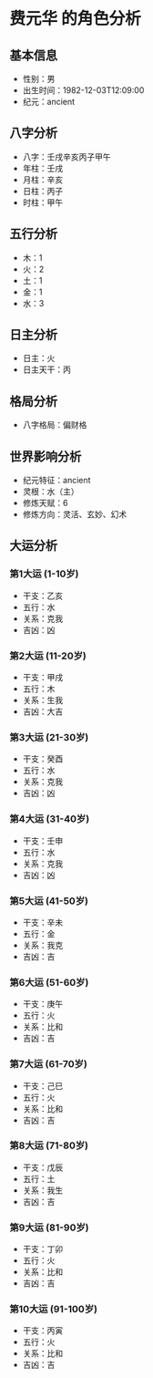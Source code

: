# 费元华 的角色分析

## 基本信息
- 性别：男
- 出生时间：1982-12-03T12:09:00
- 纪元：ancient

## 八字分析
- 八字：壬戌辛亥丙子甲午
- 年柱：壬戌
- 月柱：辛亥
- 日柱：丙子
- 时柱：甲午

## 五行分析
- 木：1
- 火：2
- 土：1
- 金：1
- 水：3

## 日主分析
- 日主：火
- 日主天干：丙

## 格局分析
- 八字格局：偏财格

## 世界影响分析
- 纪元特征：ancient
- 灵根：水（主）
- 修炼天赋：6
- 修炼方向：灵活、玄妙、幻术

## 大运分析

### 第1大运 (1-10岁)
- 干支：乙亥
- 五行：水
- 关系：克我
- 吉凶：凶

### 第2大运 (11-20岁)
- 干支：甲戌
- 五行：木
- 关系：生我
- 吉凶：大吉

### 第3大运 (21-30岁)
- 干支：癸酉
- 五行：水
- 关系：克我
- 吉凶：凶

### 第4大运 (31-40岁)
- 干支：壬申
- 五行：水
- 关系：克我
- 吉凶：凶

### 第5大运 (41-50岁)
- 干支：辛未
- 五行：金
- 关系：我克
- 吉凶：吉

### 第6大运 (51-60岁)
- 干支：庚午
- 五行：火
- 关系：比和
- 吉凶：吉

### 第7大运 (61-70岁)
- 干支：己巳
- 五行：火
- 关系：比和
- 吉凶：吉

### 第8大运 (71-80岁)
- 干支：戊辰
- 五行：土
- 关系：我生
- 吉凶：吉

### 第9大运 (81-90岁)
- 干支：丁卯
- 五行：火
- 关系：比和
- 吉凶：吉

### 第10大运 (91-100岁)
- 干支：丙寅
- 五行：火
- 关系：比和
- 吉凶：吉